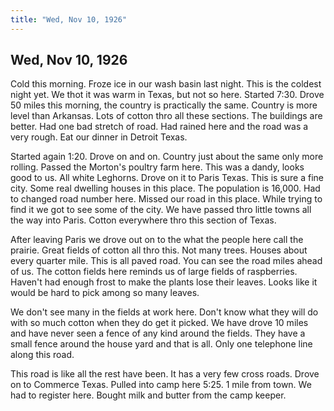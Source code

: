 ```yaml
---  
title: "Wed, Nov 10, 1926"  
---  
```

## Wed, Nov 10, 1926
Cold this morning. Froze ice in our wash basin last night. This is the coldest night yet. We thot it was warm in Texas, but not so here. Started 7:30. Drove 50 miles this morning, the country is practically the same. Country is more level than Arkansas. Lots of cotton thro all these sections. The buildings are better. Had one bad stretch of road. Had rained here and the road was a very rough. Eat our dinner in Detroit Texas.

Started again 1:20. Drove on and on. Country just about the same only more rolling. Passed the Morton's poultry farm here. This was a dandy, looks good to us. All white Leghorns. Drove on it to Paris Texas. This is sure a fine city. Some real dwelling houses in this place. The population is 16,000. Had to changed road number here. Missed our road in this place. While trying to find it we got to see some of the city. We have passed thro little towns all the way into Paris. Cotton everywhere thro this section of Texas.

After leaving Paris we drove out on to the what the people here call the prairie. Great fields of cotton all thro this. Not many trees. Houses about every quarter mile. This is all paved road. You can see the road miles ahead of us. The cotton fields here reminds us of large fields of raspberries. Haven't had enough frost to make the plants lose their leaves. Looks like it would be hard to pick among so many leaves.

We don't see many in the fields at work here. Don't know what they will do with so much cotton when they do get it picked. We have drove 10 miles and have never seen a fence of any kind around the fields. They have a small fence around the house yard and that is all. Only one telephone line along this road.

This road is like all the rest have been. It has a very few cross roads. Drove on to Commerce Texas. Pulled into camp here 5:25. 1 mile from town. We had to register here. Bought milk and butter from the camp keeper.

